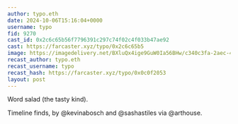 ```yaml
---
author: typo.eth
date: 2024-10-06T15:16:04+0000
username: typo
fid: 9270
cast_id: 0x2c6c65b56f7796391c297c74f02c4f033b47ae92
cast: https://farcaster.xyz/typo/0x2c6c65b5
image: https://imagedelivery.net/BXluQx4ige9GuW0Ia56BHw/c340c3fa-2aec-4f59-4d3c-3fdc4ec1ff00/original
recast_author: typo.eth
recast_username: typo
recast_hash: https://farcaster.xyz/typo/0x0c0f2053
layout: post
---
```


Word salad (the tasty kind).

Timeline finds, by @kevinabosch and @sashastiles via @arthouse.

<img src='https://imagedelivery.net/BXluQx4ige9GuW0Ia56BHw/c340c3fa-2aec-4f59-4d3c-3fdc4ec1ff00/original' alt='' referrerpolicy='no-referrer'/>
<img src='https://imagedelivery.net/BXluQx4ige9GuW0Ia56BHw/6f1017a8-1ea7-4f83-c5c2-460f9a29ff00/original' alt='' referrerpolicy='no-referrer'/>
